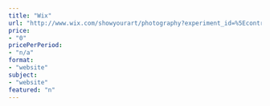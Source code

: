 ```yaml
---
title: "Wix"
url: "http://www.wix.com/showyourart/photography?experiment_id=%5Econtrastlake%5E%5E&utm_campaign=bd_pocket_us_photographers"
price: 
- "0"
pricePerPeriod: 
- "n/a"
format: 
- "website"
subject: 
- "website"
featured: "n"
---
```

